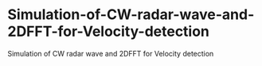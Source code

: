 # Simulation-of-CW-radar-wave-and-2DFFT-for-Velocity-detection
Simulation of CW radar wave and 2DFFT for Velocity detection
